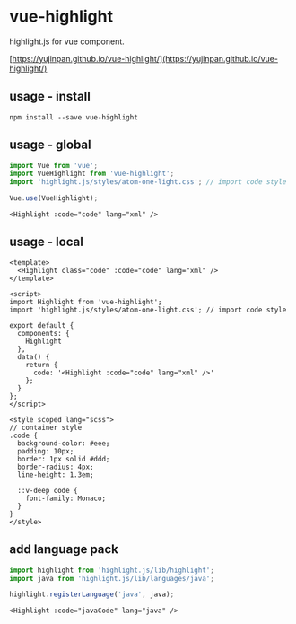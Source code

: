 # vue-highlight

highlight.js for vue component.

[https://yujinpan.github.io/vue-highlight/](https://yujinpan.github.io/vue-highlight/)

## usage - install

`npm install --save vue-highlight`

## usage - global

```js
import Vue from 'vue';
import VueHighlight from 'vue-highlight';
import 'highlight.js/styles/atom-one-light.css'; // import code style

Vue.use(VueHighlight);
```

```vue
<Highlight :code="code" lang="xml" />
```

## usage - local

```vue
<template>
  <Highlight class="code" :code="code" lang="xml" />
</template>

<script>
import Highlight from 'vue-highlight';
import 'highlight.js/styles/atom-one-light.css'; // import code style

export default {
  components: {
    Highlight
  },
  data() {
    return {
      code: '<Highlight :code="code" lang="xml" />'
    };
  }
};
</script>

<style scoped lang="scss">
// container style
.code {
  background-color: #eee;
  padding: 10px;
  border: 1px solid #ddd;
  border-radius: 4px;
  line-height: 1.3em;

  ::v-deep code {
    font-family: Monaco;
  }
}
</style>
```

## add language pack

```js
import highlight from 'highlight.js/lib/highlight';
import java from 'highlight.js/lib/languages/java';

highlight.registerLanguage('java', java);
```

```vue
<Highlight :code="javaCode" lang="java" />
```
